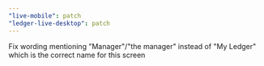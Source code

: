 ```yaml
---
"live-mobile": patch
"ledger-live-desktop": patch
---
```


Fix wording mentioning "Manager"/"the manager" instead of "My Ledger" which is the correct name for this screen
